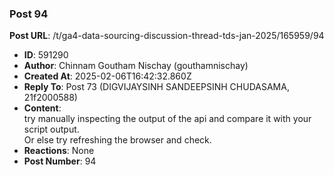 ### Post 94
**Post URL**: /t/ga4-data-sourcing-discussion-thread-tds-jan-2025/165959/94
- **ID**: 591290
- **Author**: Chinnam Goutham Nischay (gouthamnischay)
- **Created At**: 2025-02-06T16:42:32.860Z
- **Reply To**: Post 73 (DIGVIJAYSINH SANDEEPSINH CHUDASAMA, 21f2000588)
- **Content**:  
  try manually inspecting the output of the api and compare it with your script output.<br>
Or else try refreshing the browser and check.
- **Reactions**: None
- **Post Number**: 94

